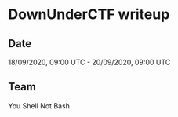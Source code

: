 # DownUnderCTF writeup

## Date
18/09/2020, 09:00 UTC - 20/09/2020, 09:00 UTC

## Team
You Shell Not Bash
